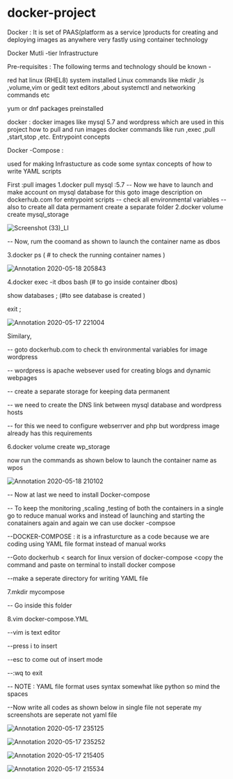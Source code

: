 # docker-project

Docker : It is set of PAAS(platform as a service )products for  creating and deploying images as anywhere very fastly using container technology 

Docker Mutli -tier Infrastructure 

Pre-requisites    :
The following terms and technology should be known - 

red hat linux (RHEL8) system installed
Linux commands like mkdir ,ls ,volume,vim or gedit text editors ,about systemctl and networking commands etc 

yum or dnf packages preinstalled


docker :
 docker images like mysql 5.7 and wordpress which are used in this project
 how to pull and run images 
 docker commands like run ,exec ,pull ,start,stop ,etc.
 Entrypoint concepts 
 
 
 Docker -Compose :
 
 used for making Infrastucture as code 
 some syntax concepts of how to write YAML scripts 
 
 First :pull images 
 1.docker pull mysql :5.7
 -- Now we have to launch and make account on mysql database 
 for this goto image description on dockerhub.com for entrypoint scripts 
 -- check all environmental variables
 --also to create all data permament create a separate folder 
 2.docker volume create mysql_storage 
 
 
 ![Screenshot (33)_LI](https://user-images.githubusercontent.com/54662528/82225264-9d0d3080-9942-11ea-88d2-7f2651893b8f.jpg)
 
 
-- Now, rum the coomand as shown to launch the container name as dbos


3.docker ps ( # to check the running container names )
 
 ![Annotation 2020-05-18 205843](https://user-images.githubusercontent.com/54662528/82232376-2ffe9880-994c-11ea-811d-b263d74c66fe.png)
 
 
 4.docker exec -it dbos bash (# to go inside container dbos)
 
show databases ; (#to see database is created )

exit ;



![Annotation 2020-05-17 221004](https://user-images.githubusercontent.com/54662528/82235993-157aee00-9951-11ea-9d6f-4afd319fe865.png)



Similary,

-- goto dockerhub.com to check th environmental variables for image wordpress 

-- wordpress is apache websever used for creating blogs and dynamic webpages 
 
 -- create a separate storage for keeping data permanent 
 
 --  we need to create  the DNS link between mysql database and wordpress hosts
 
-- for this we need to configure webserrver and php but wordpress image already has this requirements


  
  6.docker volume create wp_storage 
  
  now run the commands as shown below to launch the container name as wpos 
 


![Annotation 2020-05-18 210102](https://user-images.githubusercontent.com/54662528/82232251-ffb6fa00-994b-11ea-8ff1-c7501392774a.png)


 -- Now at last we need to install Docker-compose
 
-- To keep the monitoring ,scaling ,testing of both the containers in a single go to reduce manual works and instead of launching and starting the conatainers again and again  we can use  docker -compsoe

--DOCKER-COMPOSE : it is a infrasturcture as a code because we are coding using YAML file format instead of manual works

--Goto dockerhub < search for linux version of docker-compose <copy the command and paste on terminal to install docker compose 

--make a seperate directory for writing YAML file
  
  7.mkdir mycompose 
  
  -- Go inside this folder
  
  8.vim docker-compose.YML
  
  --vim is text editor
  
  --press i to insert 
  
  --esc to come out of insert mode 
  
  --:wq to exit 
  
  -- NOTE : YAML file format uses syntax somewhat like python so mind the spaces 
  
  --Now write all codes as shown below in single file not seperate my screenshots are seperate not yaml file 
   
  

![Annotation 2020-05-17 235125](https://user-images.githubusercontent.com/54662528/82236183-625ec480-9951-11ea-9cd3-1eadee057df5.png)



![Annotation 2020-05-17 235252](https://user-images.githubusercontent.com/54662528/82236192-65f24b80-9951-11ea-9c98-c5ed0a5bc76d.png)








![Annotation 2020-05-17 215405](https://user-images.githubusercontent.com/54662528/82236226-6e4a8680-9951-11ea-8b13-a87cd8fd103d.png)



![Annotation 2020-05-17 215534](https://user-images.githubusercontent.com/54662528/82236258-77d3ee80-9951-11ea-9f0a-898eac8fc9cd.png)









